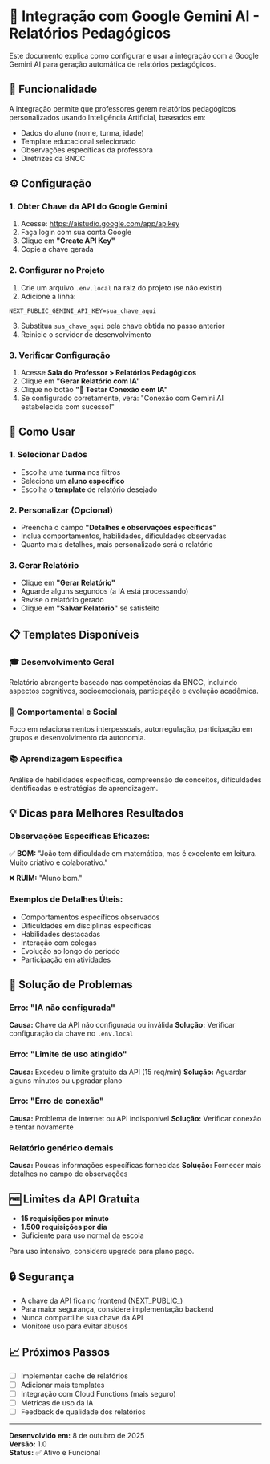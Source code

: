 # 🤖 Integração com Google Gemini AI - Relatórios Pedagógicos

Este documento explica como configurar e usar a integração com a Google Gemini AI para geração automática de relatórios pedagógicos.

## 🎯 Funcionalidade

A integração permite que professores gerem relatórios pedagógicos personalizados usando Inteligência Artificial, baseados em:
- Dados do aluno (nome, turma, idade)
- Template educacional selecionado
- Observações específicas da professora
- Diretrizes da BNCC

## ⚙️ Configuração

### 1. Obter Chave da API do Google Gemini

1. Acesse: https://aistudio.google.com/app/apikey
2. Faça login com sua conta Google
3. Clique em **"Create API Key"**
4. Copie a chave gerada

### 2. Configurar no Projeto

1. Crie um arquivo `.env.local` na raiz do projeto (se não existir)
2. Adicione a linha:
```
NEXT_PUBLIC_GEMINI_API_KEY=sua_chave_aqui
```
3. Substitua `sua_chave_aqui` pela chave obtida no passo anterior
4. Reinicie o servidor de desenvolvimento

### 3. Verificar Configuração

1. Acesse **Sala do Professor > Relatórios Pedagógicos**
2. Clique em **"Gerar Relatório com IA"**
3. Clique no botão **"🔧 Testar Conexão com IA"**
4. Se configurado corretamente, verá: "Conexão com Gemini AI estabelecida com sucesso!"

## 🚀 Como Usar

### 1. Selecionar Dados
- Escolha uma **turma** nos filtros
- Selecione um **aluno específico**
- Escolha o **template** de relatório desejado

### 2. Personalizar (Opcional)
- Preencha o campo **"Detalhes e observações específicas"**
- Inclua comportamentos, habilidades, dificuldades observadas
- Quanto mais detalhes, mais personalizado será o relatório

### 3. Gerar Relatório
- Clique em **"Gerar Relatório"**
- Aguarde alguns segundos (a IA está processando)
- Revise o relatório gerado
- Clique em **"Salvar Relatório"** se satisfeito

## 📋 Templates Disponíveis

### 🎓 Desenvolvimento Geral
Relatório abrangente baseado nas competências da BNCC, incluindo aspectos cognitivos, socioemocionais, participação e evolução acadêmica.

### 👥 Comportamental e Social
Foco em relacionamentos interpessoais, autorregulação, participação em grupos e desenvolvimento da autonomia.

### 📚 Aprendizagem Específica
Análise de habilidades específicas, compreensão de conceitos, dificuldades identificadas e estratégias de aprendizagem.

## 💡 Dicas para Melhores Resultados

### Observações Específicas Eficazes:
✅ **BOM:** "João tem dificuldade em matemática, mas é excelente em leitura. Muito criativo e colaborativo."

❌ **RUIM:** "Aluno bom."

### Exemplos de Detalhes Úteis:
- Comportamentos específicos observados
- Dificuldades em disciplinas específicas
- Habilidades destacadas
- Interação com colegas
- Evolução ao longo do período
- Participação em atividades

## 🔧 Solução de Problemas

### Erro: "IA não configurada"
**Causa:** Chave da API não configurada ou inválida
**Solução:** Verificar configuração da chave no `.env.local`

### Erro: "Limite de uso atingido"
**Causa:** Excedeu o limite gratuito da API (15 req/min)
**Solução:** Aguardar alguns minutos ou upgradar plano

### Erro: "Erro de conexão"
**Causa:** Problema de internet ou API indisponível
**Solução:** Verificar conexão e tentar novamente

### Relatório genérico demais
**Causa:** Poucas informações específicas fornecidas
**Solução:** Fornecer mais detalhes no campo de observações

## 🆓 Limites da API Gratuita

- **15 requisições por minuto**
- **1.500 requisições por dia**
- Suficiente para uso normal da escola

Para uso intensivo, considere upgrade para plano pago.

## 🔒 Segurança

- A chave da API fica no frontend (NEXT_PUBLIC_)
- Para maior segurança, considere implementação backend
- Nunca compartilhe sua chave da API
- Monitore uso para evitar abusos

## 📈 Próximos Passos

- [ ] Implementar cache de relatórios
- [ ] Adicionar mais templates
- [ ] Integração com Cloud Functions (mais seguro)
- [ ] Métricas de uso da IA
- [ ] Feedback de qualidade dos relatórios

---

**Desenvolvido em:** 8 de outubro de 2025  
**Versão:** 1.0  
**Status:** ✅ Ativo e Funcional